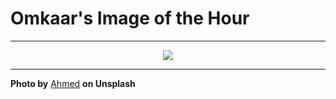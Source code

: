 # Omkaar's Image of the Hour

---

<div align="center">

<a href="https://unsplash.com/photos/yellow-flowers-bloom-in-a-green-field-cTPBm3vP5Xk">
  <img src="https://images.unsplash.com/photo-1752861616564-d2f087ac84e7?crop=entropy&cs=tinysrgb&fit=max&fm=jpg&ixid=M3w3NjA2Nzh8MHwxfHJhbmRvbXx8fHx8fHx8fDE3NTUzODE2MDB8&ixlib=rb-4.1.0&q=80&w=1080" style="max-width:100%; height:auto;">
</a>



</div>

---

**Photo by** [Ahmed](https://unsplash.com/@mutecevvil) **on Unsplash**
